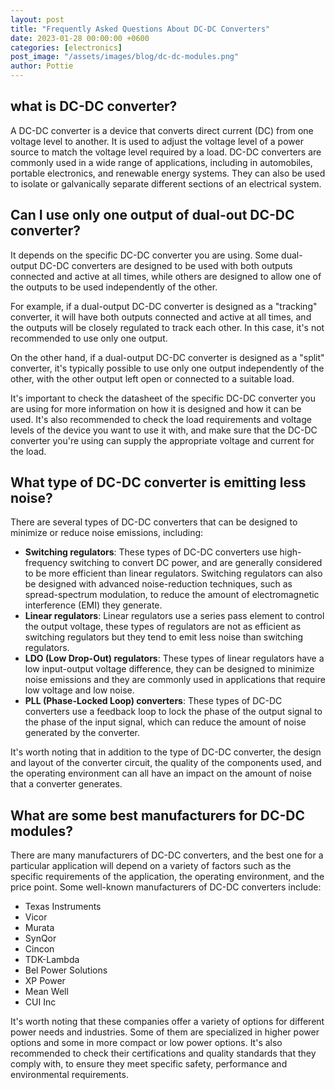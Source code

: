 ```yaml
---
layout: post
title: "Frequently Asked Questions About DC-DC Converters"
date: 2023-01-28 00:00:00 +0600
categories: [electronics]
post_image: "/assets/images/blog/dc-dc-modules.png"
author: Pottie
---
```


## what is DC-DC converter?

A DC-DC converter is a device that converts direct current (DC) from one voltage level to another. It is used to adjust the voltage level of a power source to match the voltage level required by a load. DC-DC converters are commonly used in a wide range of applications, including in automobiles, portable electronics, and renewable energy systems. They can also be used to isolate or galvanically separate different sections of an electrical system.

## Can I use only one output of dual-out DC-DC converter?

It depends on the specific DC-DC converter you are using. Some dual-output DC-DC converters are designed to be used with both outputs connected and active at all times, while others are designed to allow one of the outputs to be used independently of the other.

For example, if a dual-output DC-DC converter is designed as a "tracking" converter, it will have both outputs connected and active at all times, and the outputs will be closely regulated to track each other. In this case, it's not recommended to use only one output.

On the other hand, if a dual-output DC-DC converter is designed as a "split" converter, it's typically possible to use only one output independently of the other, with the other output left open or connected to a suitable load.

It's important to check the datasheet of the specific DC-DC converter you are using for more information on how it is designed and how it can be used. It's also recommended to check the load requirements and voltage levels of the device you want to use it with, and make sure that the DC-DC converter you're using can supply the appropriate voltage and current for the load.

## What type of DC-DC converter is emitting less noise?

There are several types of DC-DC converters that can be designed to minimize or reduce noise emissions, including:

* **Switching regulators**: These types of DC-DC converters use high-frequency switching to convert DC power, and are generally considered to be more efficient than linear regulators. Switching regulators can also be designed with advanced noise-reduction techniques, such as spread-spectrum modulation, to reduce the amount of electromagnetic interference (EMI) they generate.
* **Linear regulators**: Linear regulators use a series pass element to control the output voltage, these types of regulators are not as efficient as switching regulators but they tend to emit less noise than switching regulators.
* **LDO (Low Drop-Out) regulators**: These types of linear regulators have a low input-output voltage difference, they can be designed to minimize noise emissions and they are commonly used in applications that require low voltage and low noise.
* **PLL (Phase-Locked Loop) converters**: These types of DC-DC converters use a feedback loop to lock the phase of the output signal to the phase of the input signal, which can reduce the amount of noise generated by the converter.

It's worth noting that in addition to the type of DC-DC converter, the design and layout of the converter circuit, the quality of the components used, and the operating environment can all have an impact on the amount of noise that a converter generates.

## What are some best manufacturers for DC-DC modules?

There are many manufacturers of DC-DC converters, and the best one for a particular application will depend on a variety of factors such as the specific requirements of the application, the operating environment, and the price point. Some well-known manufacturers of DC-DC converters include:

* Texas Instruments
* Vicor
* Murata
* SynQor
* Cincon
* TDK-Lambda
* Bel Power Solutions
* XP Power
* Mean Well
* CUI Inc

It's worth noting that these companies offer a variety of options for different power needs and industries. Some of them are specialized in higher power options and some in more compact or low power options. It's also recommended to check their certifications and quality standards that they comply with, to ensure they meet specific safety, performance and environmental requirements.
